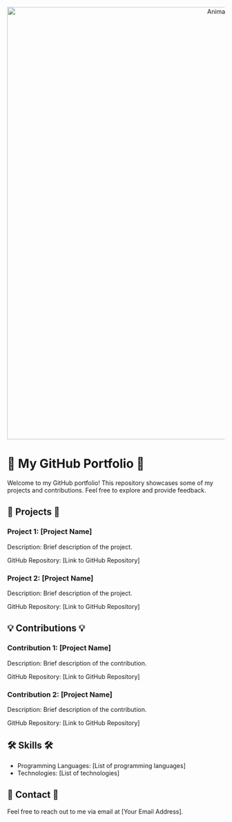 <!-- Banner -->
<p align="center">
  <img src="https://repository-images.githubusercontent.com/588181932/e36ec678-7984-4cdd-8e4c-a3932772ff8e" width="1000" alt="Animated GIF">
</p>

# 🚀 My GitHub Portfolio 🚀

Welcome to my GitHub portfolio! This repository showcases some of my projects and contributions. Feel free to explore and provide feedback.

## 🌟 Projects 🌟

### Project 1: [Project Name]

Description: Brief description of the project.

GitHub Repository: [Link to GitHub Repository]

### Project 2: [Project Name]

Description: Brief description of the project.

GitHub Repository: [Link to GitHub Repository]

## 💡 Contributions 💡

### Contribution 1: [Project Name]

Description: Brief description of the contribution.

GitHub Repository: [Link to GitHub Repository]

### Contribution 2: [Project Name]

Description: Brief description of the contribution.

GitHub Repository: [Link to GitHub Repository]

## 🛠️ Skills 🛠️

- Programming Languages: [List of programming languages]
- Technologies: [List of technologies]

## 📧 Contact 📧

Feel free to reach out to me via email at [Your Email Address].
